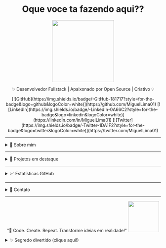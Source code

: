 <!-- ========================= HEADER ========================= -->
<h1 align="center"> Oque voce ta fazendo aqui?? </h1>
<p align="center">
  <img src="https://media.giphy.com/media/MDJ9IbxxvDUQM/giphy.gif" width="200"/>
</p>
<p align="center">
  ✨ Desenvolvedor Fullstack | Apaixonado por Open Source | Criativo 💡
</p>

<!-- ========================= BADGES ========================= -->
<p align="center">
  [![GitHub](https://img.shields.io/badge/-GitHub-181717?style=for-the-badge&logo=github&logoColor=white)](https://github.com/MiguelLima01)
  [![LinkedIn](https://img.shields.io/badge/-LinkedIn-0A66C2?style=for-the-badge&logo=linkedin&logoColor=white)](https://linkedin.com/in/MiguelLima01)
  [![Twitter](https://img.shields.io/badge/-Twitter-1DA1F2?style=for-the-badge&logo=twitter&logoColor=white)](https://twitter.com/MiguelLima01)
</p>

---

<!-- ========================= SOBRE MIM ========================= -->
<details>
<summary>🧑 Sobre mim</summary>
<br>
- 🎓 Estudante/Dev Fullstack e aspirante a **herói do código**  
- 💡 Apaixonado por tecnologias e criar experiências digitais épicas  
- 🌱 Atualmente explorando AI, DevOps e Web3  
- ⚡ Fun fact: Faço mais commits que café consumo ☕  
- 🐱 GIF favorito: **gato estiloso de anime** 😼  
</details>

---

<!-- ========================= PROJETOS ========================= -->
<details>
<summary>🚀 Projetos em destaque</summary>
<br>

| Projeto | Descrição | Status |
|---------|-----------|--------|
| [Projeto 1](#) | App interativo de visualização de dados | 🔥 Em desenvolvimento |
| [Projeto 2](#) | Chatbot com AI e integração web | ✅ Concluído |
| [Projeto 3](#) | Dashboard de análise de GitHub | 🛠️ Em progresso |
| [Projeto secreto](#) | Algo totalmente **não relacionado com a realidade** | 👀 Em sigilo |

</details>

---

<!-- ========================= ESTATÍSTICAS ========================= -->
<details>
<summary>📈 Estatísticas GitHub</summary>
<br>
<p align="center">
  <img src="https://github-readme-stats.vercel.app/api?username=MiguelLima01&show_icons=true&theme=radical" />
  <img src="https://github-readme-streak-stats.herokuapp.com/?user=MiguelLima01&theme=radical" />
</p>
<p align="center">
  <img src="https://media.giphy.com/media/3oriO0OEd9QIDdllqo/giphy.gif" width="120"/>
</p>
</details>

---

<!-- ========================= CONTATO ========================= -->
<details>
<summary>💬 Contato</summary>
<br>
<p align="center">
  [![GitHub](https://img.shields.io/badge/-GitHub-181717?style=for-the-badge&logo=github&logoColor=white)](https://github.com/MiguelLima01)
  [![LinkedIn](https://img.shields.io/badge/-LinkedIn-0A66C2?style=for-the-badge&logo=linkedin&logoColor=white)](https://linkedin.com/in/MiguelLima01)
  [![Twitter](https://img.shields.io/badge/-Twitter-1DA1F2?style=for-the-badge&logo=twitter&logoColor=white)](https://twitter.com/MiguelLima01)
  [![Email](https://img.shields.io/badge/-Email-D14836?style=for-the-badge&logo=gmail&logoColor=white)](mailto:seu@email.com)
</p>
<p align="center">
  <img src="https://media.giphy.com/media/l0HlBO7eyXzSZkJri/giphy.gif" width="120"/>
</p>
</details>

---

<!-- ========================= FRASE MOTIVACIONAL ========================= -->
<p align="center">
  "🚀 Code. Create. Repeat. Transforme ideias em realidade!"  
  <img src="https://media.giphy.com/media/l0MYt5jPR6QX5pnqM/giphy.gif" width="100"/>
</p>

<!-- ========================= SURPRESINHA INTERATIVA ========================= -->
<details>
<summary>✨ Segredo divertido (clique aqui!)</summary>
<br>
<p align="center">
  🐱💻 "Quando o bug aparece, chame o gato do código!"  
  <img src="https://media.giphy.com/media/JIX9t2j0ZTN9S/giphy.gif" width="150"/>
</p>
<p align="center">
  🎉 Você desbloqueou a easter egg do README!  
</p>
</details>
